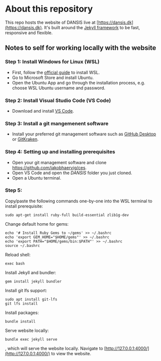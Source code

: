 # About this repository

This repo hosts the website of DANSIS live at [https://dansis.dk](https://dansis.dk). It's built around the [Jekyll framework](https://jekyllrb.com/) to be fast, responsive and flexible.

## Notes to self for working locally with the website

### Step 1: Install Windows for Linux (WSL)
- First, follow the [official guide](https://learn.microsoft.com/en-gb/windows/wsl/install) to install WSL.
- Go to Microsoft Store and install Ubuntu.
- Open the Ubuntu App and go through the installation process, e.g. choose WSL Ubuntu username and password.

### Step 2: Install Visual Studio Code (VS Code)
- Download and install [VS Code](https://code.visualstudio.com/).

### Step 3: Install a git mangemenent software
- Install your preferred git management software such as [GitHub Desktop](https://desktop.github.com/download/) or [GitKraken](https://www.gitkraken.com/).

### Step 4: Setting up and installing prerequisites
- Open your git management software and clone https://github.com/jakobhaervig/ces.
- Open VS Code and open the *DANSIS* folder you just cloned.
- Open a Ubuntu terminal.

### Step 5:
Copy/paste the following commands one-by-one into the WSL terminal to install prerequisite:
```
sudo apt-get install ruby-full build-essential zlib1g-dev
```

Change default home for gems:
```
echo '# Install Ruby Gems to ~/gems' >> ~/.bashrc
echo 'export GEM_HOME="$HOME/gems"' >> ~/.bashrc
echo 'export PATH="$HOME/gems/bin:$PATH"' >> ~/.bashrc
source ~/.bashrc
```

Reload shell:
```
exec bash
```

Install Jekyll and bundler:
```
gem install jekyll bundler
```

Install git lfs support:
```
sudo apt install git-lfs
git lfs install
```

Install packages:
```
bundle install
```

Serve website locally:
```
bundle exec jekyll serve
```

, which will serve the website locally. Navigate to [http://127.0.0.1:4000/](http://127.0.0.1:4000/) to view the website.

